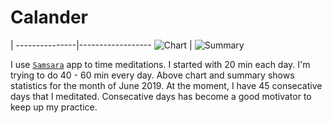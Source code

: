 # Calander

 | 
---------------|------------------
![Chart](/img/chart.png) | ![Summary](/img/summary.png)

I use [`Samsara`](https://apps.apple.com/us/app/samsara-timer/id592333521) app to time meditations. I started with 20 min each day. I'm trying to do 40 - 60 min every day. Above chart and summary shows statistics for the month of June 2019. At the moment, I have 45 consecative days that I meditated. Consecative days has become a good motivator to keep up my practice.
